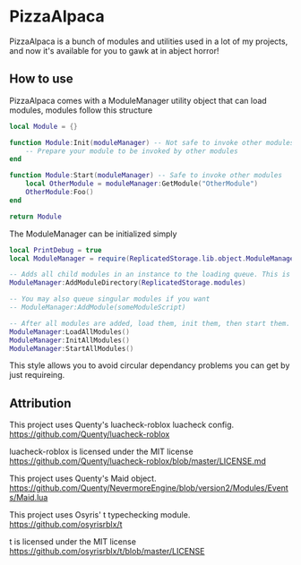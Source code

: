 # PizzaAlpaca

PizzaAlpaca is a bunch of modules and utilities used in a lot of my projects, and now it's available for you to gawk at in abject horror!

## How to use

PizzaAlpaca comes with a ModuleManager utility object that can load modules, modules follow this structure

```lua
local Module = {}

function Module:Init(moduleManager) -- Not safe to invoke other modules, they may not have initialized yet.
    -- Prepare your module to be invoked by other modules
end

function Module:Start(moduleManager) -- Safe to invoke other modules
    local OtherModule = moduleManager:GetModule("OtherModule")
    OtherModule:Foo()
end

return Module
```

The ModuleManager can be initialized simply

```lua
local PrintDebug = true
local ModuleManager = require(ReplicatedStorage.lib.object.ModuleManager).new(PrintDebug) -- Create new modulemanager with debug prints on

-- Adds all child modules in an instance to the loading queue. This is not recursive.
ModuleManager:AddModuleDirectory(ReplicatedStorage.modules)

-- You may also queue singular modules if you want
-- ModuleManager:AddModule(someModuleScript) 

-- After all modules are added, load them, init them, then start them.
ModuleManager:LoadAllModules()
ModuleManager:InitAllModules()
ModuleManager:StartAllModules()
```

This style allows you to avoid circular dependancy problems you can get by just requireing.

## Attribution
This project uses Quenty's luacheck-roblox luacheck config. https://github.com/Quenty/luacheck-roblox

luacheck-roblox is licensed under the MIT license https://github.com/Quenty/luacheck-roblox/blob/master/LICENSE.md

This project uses Quenty's Maid object. https://github.com/Quenty/NevermoreEngine/blob/version2/Modules/Events/Maid.lua

This project uses Osyris' t typechecking module. https://github.com/osyrisrblx/t

t is licensed under the MIT license https://github.com/osyrisrblx/t/blob/master/LICENSE
